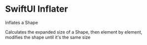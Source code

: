 # SwiftUI Inflater

Inflates a Shape

Calculates the expanded size of a Shape, then element by element, modifies the shape until it's the same size
